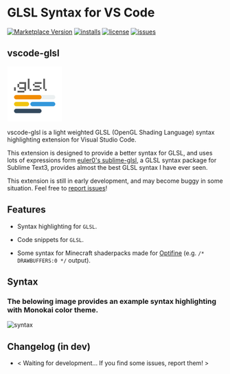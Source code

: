 # GLSL Syntax for VS Code
[![Marketplace Version](https://img.shields.io/visual-studio-marketplace/v/geforcelegend.vscode-glsl.svg)](https://marketplace.visualstudio.com/items/geforcelegend.vscode-glsl)
[![installs](https://img.shields.io/visual-studio-marketplace/i/geforcelegend.vscode-glsl.svg)](https://marketplace.visualstudio.com/items/geforcelegend.vscode-glsl)
[![license](https://img.shields.io/github/license/GeforceLegend/vscode-glsl.svg)](https://github.com/GeForceLegend/vscode-glsl/blob/master/LICENSE)
[![issues](https://img.shields.io/github/issues/GeforceLegend/vscode-glsl.svg)](https://github.com/GeForceLegend/vscode-glsl/issues)

## vscode-glsl

![](https://raw.githubusercontent.com/GeForceLegend/vscode-glsl/master/icon.png) 

vscode-glsl is a light weighted GLSL (OpenGL Shading Language) syntax highlighting extension for Visual Studio Code. 

This extension is designed to provide a better syntax for GLSL, and uses lots of expressions form [euler0's sublime-glsl](https://github.com/euler0/sublime-glsl), a GLSL syntax package for Sublime Text3, provides almost the best GLSL syntax I have ever seen.

This extension is still in early development, and may become buggy in some situation. Feel free to [report issues](https://github.com/GeForceLegend/vscode-glsl/issues)!

## Features

 - Syntax highlighting for `GLSL`.

 - Code snippets for `GLSL`.

 - Some syntax for Minecraft shaderpacks made for [Optifine](https://www.optifine.net) (e.g. `/* DRAWBUFFERS:0 */` output).

## Syntax

### The belowing image provides an example syntax highlighting with Monokai color theme.

![syntax](https://s3.ax1x.com/2021/03/01/6PdbLj.png)

## Changelog (in dev)

 - < Waiting for development... If you find some issues, report them! >
